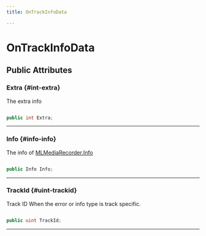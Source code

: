 ```yaml
---
title: OnTrackInfoData

---
```


# OnTrackInfoData










## Public Attributes

### Extra {#int-extra}

The extra info 

```csharp

public int Extra;

```






-----------

### Info {#info-info}

The info of [MLMediaRecorder.Info](/versioned_docs/version-22-May-2023/unity-api/api/UnityEngine.XR.MagicLeap/MLMediaRecorder/UnityEngine.XR.MagicLeap.MLMediaRecorder.md#enums-info)

```csharp

public Info Info;

```






-----------

### TrackId {#uint-trackid}

Track ID When the error or info type is track specific. 

```csharp

public uint TrackId;

```






-----------


